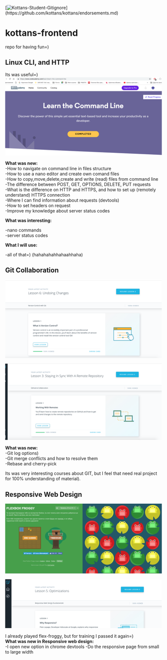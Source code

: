 [![Kottans-Student-Gitignore](https://img.shields.io/badge/%3D(%5E.%5E)%3D-mastered%20gitignore-orange.svg)](https://github.com/kottans/kottans/endorsements.md)

# kottans-frontend
repo for having fun=)

## Linux CLI, and HTTP
Its was useful=)
![](task_linux_cli/main-scr.png)

**What was new:<br />**
-How to navigate on command line in files structure<br />
-How to use a nano editor and create own comand files<br />
-How to copy,move,delete,create and write (read) files from command line<br />
-The difference between POST, GET, OPTIONS, DELETE, PUT requests<br />
-What is the difference on HTTP and HTTPS, and how to set up (remotely understand) HTTPS connection<br />
-Where I can find information about requests (devtools)<br />
-How to set headers on request<br />
-Improve my knowledge about server status codes<br />

**What was interesting:<br />**

-nano commands<br />
-server status codes<br />

**What I will use:<br />**

-all of that=) (hahahahahhahaahhaha)<br />

## Git Collaboration
![](task_git_collaboration/git.png)

![](task_git_collaboration/git-hub.png)

**What was new:<br />**
-Git log options) <br />
-Git merge conflicts and how to resolve them <br />
-Rebase and cherry-pick <br />

Its was very interesting courses about GIT, but I feel that need real project for 100% understanding of material).

## Responsive Web Design

![](task_responsive_web_design/flex-floggy.png)

![](task_responsive_web_design/responsive-web.png)

I already played flex-froggy, but for training I passed it again=)<br />
**What was new in Responsive web design:<br />**
-I open new option in chrome devtools
-Do the responsive page from small to large width
